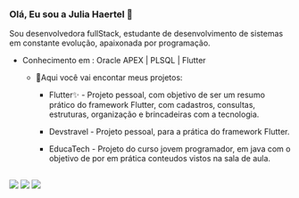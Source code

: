 ### Olá, Eu sou a Julia Haertel 👋

Sou desenvolvedora fullStack, estudante de desenvolvimento de sistemas em constante evolução, apaixonada por programação.

- Conhecimento em : Oracle APEX | PLSQL | Flutter
    
    - 🌱Aqui você vai encontar meus projetos:

       

        * Flutter✨  - Projeto pessoal, com objetivo de ser um resumo prático do framework Flutter,
         com cadastros, consultas, estruturas, organização e brincadeiras com a tecnologia.

        * Devstravel  -  Projeto pessoal, para a prática do framework Flutter.
        
        * EducaTech  - Projeto do curso jovem programador, em java com o objetivo de por em prática
        conteudos vistos na sala de aula.
        
        
        
        



##

<a href="https://www.linkedin.com/in/julia-ballen-haertel-71242120b" target="_blank"><img src="https://img.shields.io/badge/LinkedIn-0077B5?style=for-the-badge&logo=linkedin&logoColor=white" target="_blank"></a> 
<a href="https://www.instagram.com/juliabahaertel" target="_blank"><img src="https://img.shields.io/badge/Instagram-E4405F?style=for-the-badge&logo=instagram&logoColor=white" target="_blank"></a>
<a href = "mailto:juuliaballenhaertel@gmail.com"><img src="https://img.shields.io/badge/Gmail-D14836?style=for-the-badge&logo=gmail&logoColor=white" target="_blank"></a>
